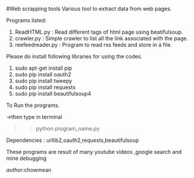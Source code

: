 #Web scrapping tools
Various tool to extract data from web pages. 

Programs listed:<br>
1. ReadHTML.py : Read different tags of html page using beatifulsoup.<br>
2. crawler.py  : Simple crawler to list all the link associated with the page.<br>
3. reefeedreader.py : Program to read rss feeds and store in a file.<br>


Please do install following libraries for using the codes.

1. sudo apt-get install pip
2. sudo pip install oauth2
3. sudo pip install tweepy
4. sudo pip install requests
5. sudo pip install beautifulsoup4

To Run the programs.

->then type in terminal


>> python program_name.py

Dependencies : urllib2,oauth2,requests,beautifulsoup

These programs are result of many youtube videos ,google search and mine debugging


_author_:chowmean
